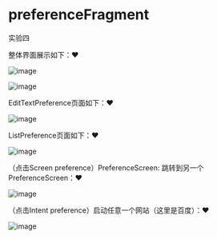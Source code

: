 # preferenceFragment
实验四


整体界面展示如下：❤

![image](https://github.com/No-91/preferenceFragment/blob/master/images/no1.PNG)

![image](https://github.com/No-91/preferenceFragment/blob/master/images/no2.PNG)



EditTextPreference页面如下：❤

![image](https://github.com/No-91/preferenceFragment/blob/master/images/no3.PNG)



ListPreference页面如下：❤

![image](https://github.com/No-91/preferenceFragment/blob/master/images/no4.PNG)


（点击Screen preference）PreferenceScreen: 跳转到另一个PreferenceScreen：❤


![image](https://github.com/No-91/preferenceFragment/blob/master/images/no5.PNG)


（点击Intent preference）启动任意一个网站（这里是百度）：❤

![image](https://github.com/No-91/preferenceFragment/blob/master/images/no6.PNG)

